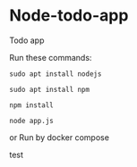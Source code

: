 # Node-todo-app
Todo app

Run these commands:


`sudo apt install nodejs`


`sudo apt install npm`


`npm install`

`node app.js`

or Run by docker compose

test
